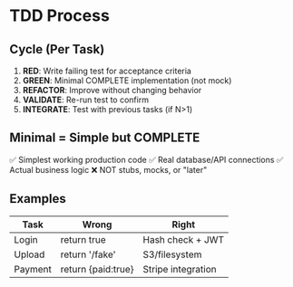 # TDD Process

## Cycle (Per Task)
1. **RED**: Write failing test for acceptance criteria
2. **GREEN**: Minimal COMPLETE implementation (not mock)
3. **REFACTOR**: Improve without changing behavior
4. **VALIDATE**: Re-run test to confirm
5. **INTEGRATE**: Test with previous tasks (if N>1)

## Minimal = Simple but COMPLETE
✅ Simplest working production code
✅ Real database/API connections
✅ Actual business logic
❌ NOT stubs, mocks, or "later"

## Examples
| Task | Wrong | Right |
|------|-------|-------|
| Login | return true | Hash check + JWT |
| Upload | return '/fake' | S3/filesystem |
| Payment | return {paid:true} | Stripe integration |